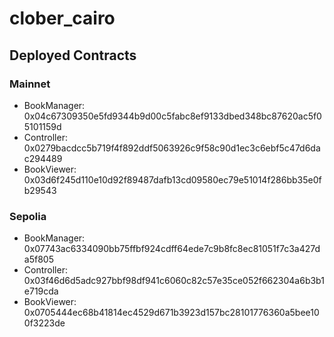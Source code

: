 # clober_cairo


## Deployed Contracts

### Mainnet
- BookManager: 0x04c67309350e5fd9344b9d00c5fabc8ef9133dbed348bc87620ac5f05101159d
- Controller: 0x0279bacdcc5b719f4f892ddf5063926c9f58c90d1ec3c6ebf5c47d6dac294489
- BookViewer: 0x03d6f245d110e10d92f89487dafb13cd09580ec79e51014f286bb35e0fb29543

### Sepolia
- BookManager: 0x07743ac6334090bb75ffbf924cdff64ede7c9b8fc8ec81051f7c3a427da5f805
- Controller: 0x03f46d6d5adc927bbf98df941c6060c82c57e35ce052f662304a6b3b1e719cda
- BookViewer: 0x0705444ec68b41814ec4529d671b3923d157bc28101776360a5bee100f3223de
